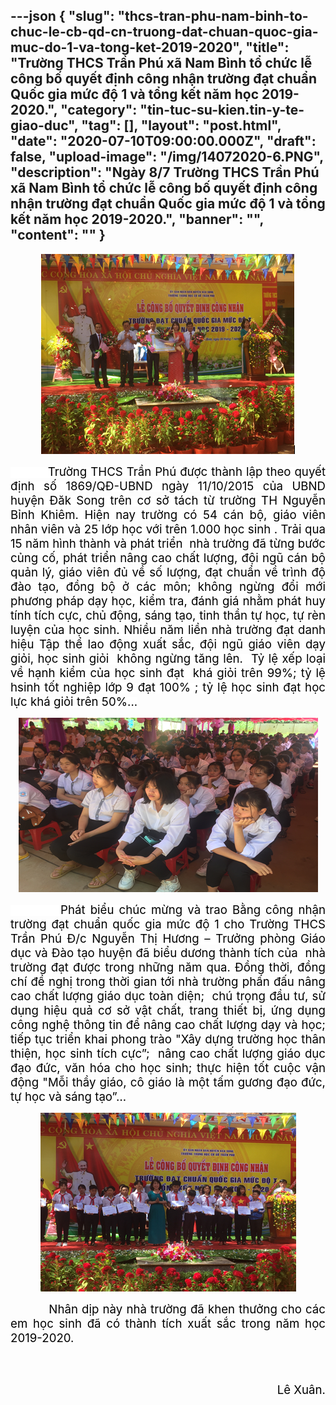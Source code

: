 ---json
{
    "slug": "thcs-tran-phu-nam-binh-to-chuc-le-cb-qd-cn-truong-dat-chuan-quoc-gia-muc-do-1-va-tong-ket-2019-2020",
    "title": "Trường THCS Trần Phú xã Nam Bình tổ chức lễ công bố quyết định công nhận trường  đạt chuẩn Quốc gia mức độ 1 và tổng kết năm học 2019-2020.",
    "category": "tin-tuc-su-kien.tin-y-te-giao-duc",
    "tag": [],
    "layout": "post.html",
    "date": "2020-07-10T09:00:00.000Z",
    "draft": false,
    "upload-image": "/img/14072020-6.PNG",
    "description": "Ngày 8/7 Trường THCS Trần Phú xã Nam Bình  tổ chức lễ công bố quyết định công nhận trường  đạt chuẩn Quốc gia mức độ 1 và tổng kết năm học 2019-2020.",
    "banner": "",
    "__content__": ""
}
---
<p style="text-align:center"><img alt="" src="/img/14072020-4.PNG" /></p>

<p style="text-align:justify"><span style="background-color:white"><span style="font-size:14.0pt"><span style="color:black">&nbsp;&nbsp;&nbsp;&nbsp;&nbsp;&nbsp;&nbsp;&nbsp;&nbsp; Trường THCS Trần Ph&uacute; được th&agrave;nh lập theo quyết định số 1869/QĐ-UBND ng&agrave;y 11/10/2015 của UBND huyện Đăk Song tr&ecirc;n cơ sở t&aacute;ch từ trường TH Nguyễn Bỉnh Khi&ecirc;m. Hiện nay trường c&oacute; 54 c&aacute;n bộ, gi&aacute;o vi&ecirc;n nh&acirc;n vi&ecirc;n v&agrave; 25 lớp học với tr&ecirc;n 1.000 học sinh . Trải qua 15 năm h&igrave;nh th&agrave;nh v&agrave; ph&aacute;t triển&nbsp; nh&agrave; trường đ&atilde; từng bước củng cố, ph&aacute;t triển n&acirc;ng cao chất lượng, đội ngũ c&aacute;n bộ quản l&yacute;, gi&aacute;o vi&ecirc;n đủ về số lượng, đạt chuẩn về tr&igrave;nh độ đ&agrave;o tạo, đồng bộ ở c&aacute;c m&ocirc;n; kh&ocirc;ng ngừng đổi mới phương ph&aacute;p dạy học, kiểm tra, đ&aacute;nh gi&aacute; nhằm ph&aacute;t huy t&iacute;nh t&iacute;ch cực, chủ động, s&aacute;ng tạo, tinh thần tự học, tự r&egrave;n luyện của học sinh. Nhiều năm liền nh&agrave; trường đạt danh hiệu Tập thể lao động xuất sắc, đội ngũ gi&aacute;o vi&ecirc;n dạy giỏi, học sinh giỏi&nbsp; kh&ocirc;ng ngừng tăng l&ecirc;n.&nbsp; Tỷ lệ xếp loại về hạnh kiểm của học sinh đạt&nbsp; kh&aacute; giỏi tr&ecirc;n 99%; tỷ lệ hsinh tốt nghiệp lớp 9 đạt 100% ; tỷ lệ học sinh đạt học lực kh&aacute; giỏi tr&ecirc;n 50%...</span></span></span></p>

<p style="text-align:center"><img alt="" src="/img/14072020-5.PNG" /></p>

<p style="text-align:justify"><span style="background-color:white"><span style="font-size:14.0pt"><span style="color:black">&nbsp;&nbsp;&nbsp;&nbsp;&nbsp;&nbsp;&nbsp;&nbsp;&nbsp; Ph&aacute;t biểu ch&uacute;c mừng v&agrave; trao Bằng c&ocirc;ng nhận trường đạt chuẩn quốc gia mức độ 1 cho Trường THCS Trần Ph&uacute; Đ/c Nguyễn Thị Hương &ndash; Trưởng ph&ograve;ng Gi&aacute;o dục v&agrave; Đ&agrave;o tạo huyện đ&atilde; biểu dương th&agrave;nh t&iacute;ch của&nbsp; nh&agrave; trường đạt được trong những năm qua. Đồng thời, đồng ch&iacute; đề nghị trong thời gian tới nh&agrave; trường phấn đấu n&acirc;ng cao chất lượng gi&aacute;o dục to&agrave;n diện;&nbsp; ch&uacute; trọng đầu tư, sử dụng hiệu quả cơ sở vật chất, trang thiết bị, ứng dụng c&ocirc;ng nghệ th&ocirc;ng tin để n&acirc;ng cao chất lượng dạy v&agrave; học; tiếp tục triển khai phong tr&agrave;o &quot;X&acirc;y dựng trường học th&acirc;n thiện, học sinh t&iacute;ch cực&rdquo;;&nbsp; n&acirc;ng cao chất lượng gi&aacute;o dục đạo đức, văn h&oacute;a cho học sinh; thực hiện tốt cuộc vận động &quot;Mỗi thầy gi&aacute;o, c&ocirc; gi&aacute;o l&agrave; một tấm gương đạo đức, tự học v&agrave; s&aacute;ng tạo&rdquo;&hellip; </span></span></span></p>

<p style="text-align:center"><img alt="" src="/img/14072020-6.PNG" /></p>

<p style="text-align:justify"><span style="font-size:14.0pt"><span style="color:black">&nbsp;&nbsp;&nbsp;&nbsp;&nbsp;&nbsp;&nbsp;&nbsp;&nbsp; Nh&acirc;n dịp n&agrave;y nh&agrave; trường đ&atilde; khen thưởng cho c&aacute;c em học sinh đ&atilde; c&oacute; th&agrave;nh t&iacute;ch xuất sắc trong năm học 2019-2020.</span></span></p>

<p style="text-align:right"><span style="font-size:14.0pt"><span style="color:black">&nbsp;&nbsp;&nbsp;&nbsp;&nbsp;&nbsp;&nbsp;&nbsp;&nbsp;&nbsp;&nbsp;&nbsp;&nbsp;&nbsp;&nbsp;&nbsp;&nbsp;&nbsp;&nbsp;&nbsp;&nbsp;&nbsp;&nbsp;&nbsp;&nbsp;&nbsp;&nbsp;&nbsp;&nbsp;&nbsp;&nbsp;&nbsp;&nbsp;&nbsp;&nbsp;&nbsp;&nbsp;&nbsp;&nbsp;&nbsp;&nbsp;&nbsp;&nbsp;&nbsp;&nbsp;&nbsp;&nbsp;&nbsp;&nbsp;&nbsp;&nbsp;&nbsp;&nbsp;&nbsp;&nbsp;&nbsp;&nbsp;&nbsp;&nbsp;&nbsp;&nbsp;&nbsp;&nbsp;&nbsp;&nbsp;&nbsp;&nbsp;&nbsp;&nbsp;&nbsp;&nbsp;&nbsp;&nbsp;&nbsp;&nbsp;&nbsp;&nbsp;&nbsp;&nbsp;&nbsp;&nbsp;&nbsp;&nbsp;&nbsp;&nbsp;&nbsp;&nbsp;&nbsp;&nbsp;&nbsp;&nbsp;&nbsp;&nbsp;&nbsp;&nbsp; &nbsp;&nbsp;&nbsp;&nbsp;&nbsp;&nbsp;&nbsp;&nbsp;&nbsp;&nbsp;&nbsp;&nbsp;&nbsp;&nbsp;&nbsp;&nbsp;&nbsp;&nbsp;&nbsp;&nbsp;&nbsp;&nbsp;&nbsp;&nbsp;&nbsp;&nbsp;&nbsp;&nbsp;&nbsp;&nbsp;&nbsp;&nbsp;&nbsp;&nbsp;&nbsp;&nbsp;&nbsp; &nbsp;&nbsp;&nbsp;&nbsp;&nbsp;&nbsp;&nbsp;&nbsp;&nbsp;&nbsp;&nbsp;&nbsp;&nbsp;&nbsp;&nbsp;&nbsp;&nbsp;&nbsp;&nbsp;&nbsp;&nbsp;&nbsp;&nbsp;&nbsp;&nbsp;&nbsp;&nbsp;&nbsp;&nbsp;&nbsp;&nbsp;&nbsp;&nbsp;&nbsp;&nbsp;&nbsp;&nbsp;&nbsp;&nbsp;&nbsp;&nbsp;&nbsp;&nbsp;&nbsp;&nbsp;&nbsp;&nbsp; &nbsp;&nbsp;&nbsp;&nbsp;&nbsp;&nbsp;&nbsp;&nbsp;&nbsp; L&ecirc; Xu&acirc;n. </span></span></p>
